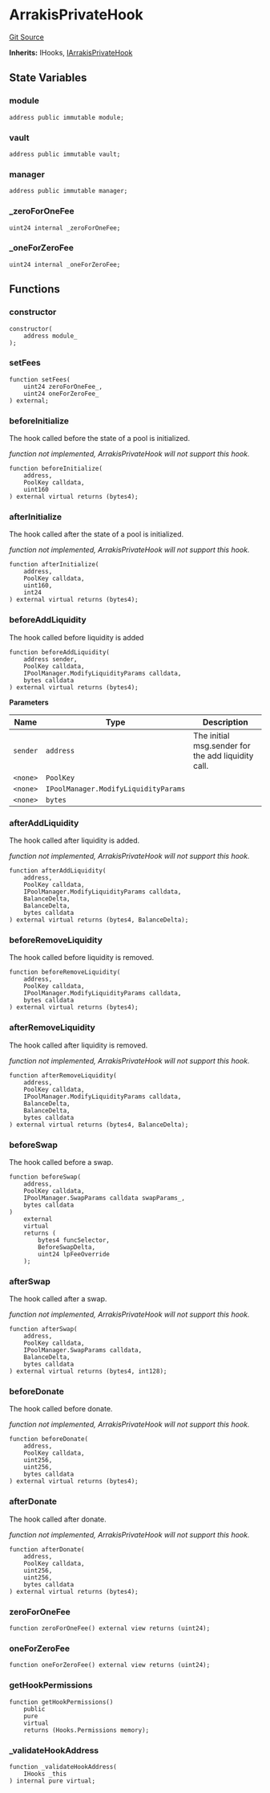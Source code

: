 # ArrakisPrivateHook
[Git Source](https://github.com/ArrakisFinance/arrakis-modular/blob/main/src/hooks/ArrakisPrivateHook.sol)

**Inherits:**
IHooks, [IArrakisPrivateHook](/autogenerated/interfaces/IArrakisPrivateHook.sol/interface.IArrakisPrivateHook.md)


## State Variables
### module

```solidity
address public immutable module;
```


### vault

```solidity
address public immutable vault;
```


### manager

```solidity
address public immutable manager;
```


### _zeroForOneFee

```solidity
uint24 internal _zeroForOneFee;
```


### _oneForZeroFee

```solidity
uint24 internal _oneForZeroFee;
```


## Functions
### constructor


```solidity
constructor(
    address module_
);
```

### setFees


```solidity
function setFees(
    uint24 zeroForOneFee_,
    uint24 oneForZeroFee_
) external;
```

### beforeInitialize

The hook called before the state of a pool is initialized.

*function not implemented, ArrakisPrivateHook will not support this hook.*


```solidity
function beforeInitialize(
    address,
    PoolKey calldata,
    uint160
) external virtual returns (bytes4);
```

### afterInitialize

The hook called after the state of a pool is initialized.

*function not implemented, ArrakisPrivateHook will not support this hook.*


```solidity
function afterInitialize(
    address,
    PoolKey calldata,
    uint160,
    int24
) external virtual returns (bytes4);
```

### beforeAddLiquidity

The hook called before liquidity is added


```solidity
function beforeAddLiquidity(
    address sender,
    PoolKey calldata,
    IPoolManager.ModifyLiquidityParams calldata,
    bytes calldata
) external virtual returns (bytes4);
```
**Parameters**

|Name|Type|Description|
|----|----|-----------|
|`sender`|`address`|The initial msg.sender for the add liquidity call.|
|`<none>`|`PoolKey`||
|`<none>`|`IPoolManager.ModifyLiquidityParams`||
|`<none>`|`bytes`||


### afterAddLiquidity

The hook called after liquidity is added.

*function not implemented, ArrakisPrivateHook will not support this hook.*


```solidity
function afterAddLiquidity(
    address,
    PoolKey calldata,
    IPoolManager.ModifyLiquidityParams calldata,
    BalanceDelta,
    BalanceDelta,
    bytes calldata
) external virtual returns (bytes4, BalanceDelta);
```

### beforeRemoveLiquidity

The hook called before liquidity is removed.


```solidity
function beforeRemoveLiquidity(
    address,
    PoolKey calldata,
    IPoolManager.ModifyLiquidityParams calldata,
    bytes calldata
) external virtual returns (bytes4);
```

### afterRemoveLiquidity

The hook called after liquidity is removed.

*function not implemented, ArrakisPrivateHook will not support this hook.*


```solidity
function afterRemoveLiquidity(
    address,
    PoolKey calldata,
    IPoolManager.ModifyLiquidityParams calldata,
    BalanceDelta,
    BalanceDelta,
    bytes calldata
) external virtual returns (bytes4, BalanceDelta);
```

### beforeSwap

The hook called before a swap.


```solidity
function beforeSwap(
    address,
    PoolKey calldata,
    IPoolManager.SwapParams calldata swapParams_,
    bytes calldata
)
    external
    virtual
    returns (
        bytes4 funcSelector,
        BeforeSwapDelta,
        uint24 lpFeeOverride
    );
```

### afterSwap

The hook called after a swap.

*function not implemented, ArrakisPrivateHook will not support this hook.*


```solidity
function afterSwap(
    address,
    PoolKey calldata,
    IPoolManager.SwapParams calldata,
    BalanceDelta,
    bytes calldata
) external virtual returns (bytes4, int128);
```

### beforeDonate

The hook called before donate.

*function not implemented, ArrakisPrivateHook will not support this hook.*


```solidity
function beforeDonate(
    address,
    PoolKey calldata,
    uint256,
    uint256,
    bytes calldata
) external virtual returns (bytes4);
```

### afterDonate

The hook called after donate.

*function not implemented, ArrakisPrivateHook will not support this hook.*


```solidity
function afterDonate(
    address,
    PoolKey calldata,
    uint256,
    uint256,
    bytes calldata
) external virtual returns (bytes4);
```

### zeroForOneFee


```solidity
function zeroForOneFee() external view returns (uint24);
```

### oneForZeroFee


```solidity
function oneForZeroFee() external view returns (uint24);
```

### getHookPermissions


```solidity
function getHookPermissions()
    public
    pure
    virtual
    returns (Hooks.Permissions memory);
```

### _validateHookAddress


```solidity
function _validateHookAddress(
    IHooks _this
) internal pure virtual;
```

